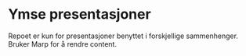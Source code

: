 # Ymse presentasjoner

Repoet er kun for presentasjoner benyttet i forskjellige sammenhenger.
Bruker Marp for å rendre content.

